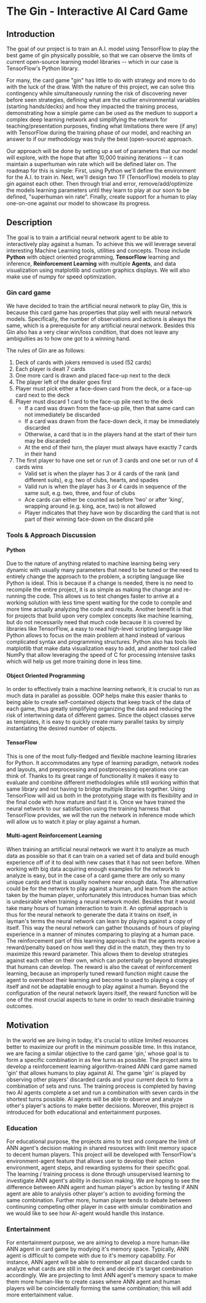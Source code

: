 # The Gin - Interactive AI Card Game

## Introduction
The goal of our project is to train an A.I. model using TensorFlow to play the best game of gin physically possible, so that we can observe the limits of current open-source learning model libraries -- which in our case is TensorFlow's Python library.  

For many, the card game "gin" has little to do with strategy and more to do with the luck of the draw. With the nature of this project, we can solve this contingency while simultaneously running the risk of discovering never before seen strategies, defining what are the outlier environmental variables (starting hands/decks) and how they impacted the training process, demonstrating how a simple game can be used as the medium to support a complex deep learning network and simplifying the network for teaching/presentation purposes, finding what limitations there were (if any) with TensorFlow during the training phase of our model, and reaching an answer to if our methodology was truly the best (open-source) approach.

Our approach will be done by setting up a set of parameters that our model will explore, with the hope that after 10,000 training iterations -- it can maintain a superhuman win rate which will be defined later on. The roadmap for this is simple: First, using Python we'll define the environment for the A.I. to train in. Next, we'll design two TF (TensorFlow) models to play gin against each other. Then through trial and error, remove/add/optimize the models learning parameters until they learn to play at our soon to be defined, "superhuman win rate". Finally, create support for a human to play one-on-one against our model to showcase its progress. 

## Description
The goal is to train a artificial neural network agent to be able to interactively play against a human.
To achieve this we will leverage several interesting Machine Learning tools, utilities and concepts.
Those include **Python** with object oriented programming, **TensorFlow** learning and inference,
**Reinforcement Learning** with multiple **Agents**, and data visualization using matplotlib and custom 
graphics displays. We will also make use of numpy for speed optimization.

### Gin card game
We have decided to train the artificial neural network to play Gin, this is because this card game has properties that play well
with neural network models. Specifically, the number of observations and actions is always the same, which is a
prerequisite for any artificial neural network. Besides this Gin also has a very clear win/loss condition,
that does not leave any ambiguities as to how one got to a winning hand.

The rules of Gin are as follows:
1. Deck of cards with jokers removed is used (52 cards)
2. Each player is dealt 7 cards
3. One more card is drawn and placed face-up next to the deck
4. The player left of the dealer goes first
5. Player must pick either a face-down card from the deck, or a face-up card next to the deck
6. Player must discard 1 card to the face-up pile next to the deck
   - If a card was drawn from the face-up pile, then that same card can not immediately be discarded
   - If a card was drawn from the face-down deck, it may be immediately discarded
   - Otherwise, a card that is in the players hand at the start of their turn may be discarded
   - At the end of their turn, the player must always have exactly 7 cards in their hand
7. The first player to have one set or run of 3 cards and one set or run of 4 cards wins
   - Valid set is when the player has 3 or 4 cards of the rank (and different suits), e.g. two of clubs, hearts, and spades
   - Valid run is when the player has 3 or 4 cards in sequence of the same suit, e.g. two, three, and four of clubs
   - Ace cards can either be counted as before 'two' or after 'king', wrapping around (e.g. king, ace, two) is not allowed
   - Player indicates that they have won by discarding the card that is not part of their winning face-down on the discard pile

### Tools & Approach Discussion

#### Python
Due to the nature of anything related to machine learning being very dynamic with usually many parameters that need to be tuned
or the need to entirely change the approach to the problem, a scripting language like Python is ideal. This is because if a change is needed,
there is no need to recompile the entire project, it is as simple as making the change and re-running the code. This allows us to test changes faster
to arrive at a working solution with less time spent waiting for the code to compile and more time actually analyzing the code and results.
Another benefit is that for projects that build upon very complex concepts like machine learning, but do not necessarily need that much code
because it is covered by libraries like TensorFlow, a easy to read high-level scripting language like Python allows to focus on the main problem at hand
instead of various complicated syntax and programming structures. Python also has tools like matplotlib that make data visualization easy to add, and another tool
called NumPy that allow leveraging the speed of C for processing intensive tasks which will help us get more training done in less time.

#### Object Oriented Programming
In order to effectively train a machine learning network, it is crucial to run as much data in parallel as possible. OOP helps make this easier
thanks to being able to create self-contained objects that keep track of the data of each game, thus greatly simplifying organizing the data and reducing the risk
of intertwining data of different games. Since the object classes serve as templates, it is easy to quickly create many parallel tasks by simply instantiating the desired number of objects.

#### TensorFlow
This is one of the most fully-fledged and flexible machine learning libraries for Python. It accommodates any type of learning paradigm, network nodes and layouts, and preprocessing and postprocessing operations one can think of.
Thanks to its great range of functionality it makes it easy to evaluate and combine different methodologies while still working within that same library and not having to bridge multiple libraries together.
Using TensorFlow will aid us both in the prototyping stage with its flexibility and in the final code with how mature and fast it is. Once we have trained the neural network
to our satisfaction using the training harness that TensorFlow provides, we will the run the network in inference mode which will allow us to watch it play or play against a human.

#### Multi-agent Reinforcement Learning
When training an artificial neural network we want it to analyze as much data as possible so that it can train on a varied set of data and build enough experience off of it to deal with new cases that it has not seen before.
When working with big data acquiring enough examples for the network to analyze is easy, but in the case of a card game there are only so many unique cards and that is usually nowhere near enough data.
The alternative could be for the network to play against a human, and learn from the action taken by the human player, unfortunately this introduces human bias which is undesirable when training a neural network model. Besides that it would take many hours of human interaction to train it.
An optimal approach is thus for the neural network to generate the data it trains on itself, in layman's terms the neural network can learn by playing against a copy of itself.
This way the neural network can gather thousands of hours of playing experience in a manner of minutes comparing to playing at a human pace.
The reinforcement part of this learning approach is that the agents receive a reward/penalty based on how well they did in the match, they then try to maximize this reward parameter.
This allows them to develop strategies against each other on their own, which can potentially go beyond strategies that humans can develop.
The reward is also the caveat of reinforcement learning, because an improperly tuned reward function might cause the agent to overshoot their learning and become to used to playing a copy of itself and not be adaptable enough to play against a human.
Beyond the configuration of the neural network layers itself, the reward function will be one of the most crucial aspects to tune in order to reach desirable training outcomes.

## Motivation
In the world we are living in today, it's crucial to utilize limited resources better to maximize our profit in the minimum possible time. In this instance, we are facing a similar objective to the card game 'gin,' whose goal is to form a specific combination in as few turns as possible. The project aims to develop a reinforcement learning algorithm-trained ANN card game named 'gin' that allows humans to play against AI. The game 'gin' is played by observing other players' discarded cards and your current deck to form a combination of sets and runs. The training process is completed by having two AI agents complete a set and run a combination with seven cards in the shortest turns possible. AI agents will be able to observe and analyze other's player's actions to make better decisions. Moreover, this project is introduced for both educational and entertainment purposes.

### Education
For educational purpose, the projects aims to test and compare the limit of ANN agent's decision making in shared resources with limit memory space to decent human players. This project will be developed with TensorFlow's environment-agent feature that allows user to develop their action environment, agent steps, and rewarding systems for their specific goal. The learning / training process is done through unsupervised learning to investigate ANN agent's ability in decision making. We are hoping to see the difference between ANN agent and human player's action by testing if ANN agent are able to analysis other player's action to avoiding forming the same combination. Further more, human player tends to debate between continuning competing other player in case with simular combination and we would like to see how AI-agent would handle this instance. 

### Entertainment
For entertainment purpose, we are aiming to develop a more human-like ANN agent in card game by modying it's memory space. Typically, ANN agent is difficult to compete with due to it's memory capability. For instance, ANN agent will be able to remember all past discarded cards to analyze what cards are still in the deck and decide it's target combination accordingly. We are projecting to limit ANN agent's memory space to make them more human-like to create cases where ANN agent and human players will be coincidentally forming the same combination; this will add more entertainment value. 


